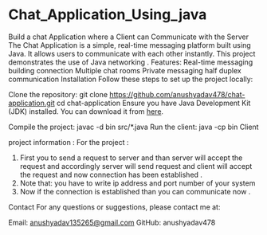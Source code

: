 # Chat_Application_Using_java
Build a chat Application where a Client can Communicate with the Server 
The Chat Application is a simple, real-time messaging platform built using Java. It allows users to communicate with each other instantly. This project demonstrates the use of Java networking .
Features:
Real-time messaging
building connection
Multiple chat rooms
Private messaging
half duplex communication 
Installation
Follow these steps to set up the project locally:

Clone the repository:
git clone https://github.com/anushyadav478/chat-application.git
cd chat-application
Ensure you have Java Development Kit (JDK) installed. You can download it from [here](https://www.oracle.com/java/technologies/downloads/#java11).

Compile the project:
javac -d bin src/*.java
Run the client:
java -cp bin Client

project information :
For the project :
1) First you to send a request to server and than server will accept the request and accordingly server will send request and client will accept the request and now connection has been established .
2) Note that: you have to write ip address and port number of your system
3) Now if the connection is established than you can communicate now .

Contact
For any questions or suggestions, please contact me at:

Email: anushyadav135265@gmail.com
GitHub: anushyadav478


